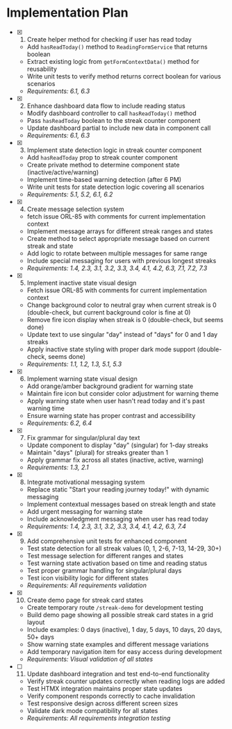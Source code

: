 # Implementation Plan

- [x] 1. Create helper method for checking if user has read today





  - Add `hasReadToday()` method to `ReadingFormService` that returns boolean
  - Extract existing logic from `getFormContextData()` method for reusability
  - Write unit tests to verify method returns correct boolean for various scenarios
  - _Requirements: 6.1, 6.3_

- [x] 2. Enhance dashboard data flow to include reading status





  - Modify dashboard controller to call `hasReadToday()` method
  - Pass `hasReadToday` boolean to the streak counter component
  - Update dashboard partial to include new data in component call
  - _Requirements: 6.1, 6.3_

- [x] 3. Implement state detection logic in streak counter component
  - Add `hasReadToday` prop to streak counter component
  - Create private method to determine component state (inactive/active/warning)
  - Implement time-based warning detection (after 6 PM)
  - Write unit tests for state detection logic covering all scenarios
  - _Requirements: 5.1, 5.2, 6.1, 6.2_

- [x] 4. Create message selection system
  - fetch issue ORL-85 with comments for current implementation context
  - Implement message arrays for different streak ranges and states
  - Create method to select appropriate message based on current streak and state
  - Add logic to rotate between multiple messages for same range
  - Include special messaging for users with previous longest streaks
  - _Requirements: 1.4, 2.3, 3.1, 3.2, 3.3, 3.4, 4.1, 4.2, 6.3, 7.1, 7.2, 7.3_

- [x] 5. Implement inactive state visual design
  - Fetch issue ORL-85 with comments for current implementation context
  - Change background color to neutral gray when current streak is 0 (double-check, but current background color is fine at 0)
  - Remove fire icon display when streak is 0 (double-check, but seems done)
  - Update text to use singular "day" instead of "days" for 0 and 1 day streaks
  - Apply inactive state styling with proper dark mode support (double-check, seems done)
  - _Requirements: 1.1, 1.2, 1.3, 5.1, 5.3_

- [x] 6. Implement warning state visual design
  - Add orange/amber background gradient for warning state
  - Maintain fire icon but consider color adjustment for warning theme
  - Apply warning state when user hasn't read today and it's past warning time
  - Ensure warning state has proper contrast and accessibility
  - _Requirements: 6.2, 6.4_

- [x] 7. Fix grammar for singular/plural day text
  - Update component to display "day" (singular) for 1-day streaks
  - Maintain "days" (plural) for streaks greater than 1
  - Apply grammar fix across all states (inactive, active, warning)
  - _Requirements: 1.3, 2.1_

- [x] 8. Integrate motivational messaging system
  - Replace static "Start your reading journey today!" with dynamic messaging
  - Implement contextual messages based on streak length and state
  - Add urgent messaging for warning state
  - Include acknowledgment messaging when user has read today
  - _Requirements: 1.4, 2.3, 3.1, 3.2, 3.3, 3.4, 4.1, 4.2, 6.3, 7.4_

- [x] 9. Add comprehensive unit tests for enhanced component
  - Test state detection for all streak values (0, 1, 2-6, 7-13, 14-29, 30+)
  - Test message selection for different ranges and states
  - Test warning state activation based on time and reading status
  - Test proper grammar handling for singular/plural days
  - Test icon visibility logic for different states
  - _Requirements: All requirements validation_

- [x] 10. Create demo page for streak card states
  - Create temporary route `/streak-demo` for development testing
  - Build demo page showing all possible streak card states in a grid layout
  - Include examples: 0 days (inactive), 1 day, 5 days, 10 days, 20 days, 50+ days
  - Show warning state examples and different message variations
  - Add temporary navigation item for easy access during development
  - _Requirements: Visual validation of all states_

- [ ] 11. Update dashboard integration and test end-to-end functionality
  - Verify streak counter updates correctly when reading logs are added
  - Test HTMX integration maintains proper state updates
  - Verify component responds correctly to cache invalidation
  - Test responsive design across different screen sizes
  - Validate dark mode compatibility for all states
  - _Requirements: All requirements integration testing_